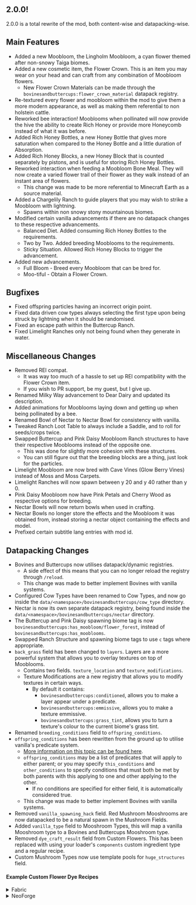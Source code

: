 ## 2.0.0!
2.0.0 is a total rewrite of the mod, both content-wise and datapacking-wise.

## Main Features
- Added a new Moobloom, the Lingholm Moobloom, a cyan flower themed after non-snowy Taiga biomes.
- Added a new cosmetic item, the Flower Crown. This is an item you may wear on your head and can craft from any combination of Moobloom flowers.
  - New Flower Crown Materials can be made through the `bovinesandbuttercups:flower_crown_material` datapack registry.
- Re-textured every flower and moobloom within the mod to give them a more modern appearance, as well as making them referential to non holstein cattle.
- Reworked bee interaction! Mooblooms when pollinated will now provide the hive the ability to create Rich Honey or provide more Honeycomb instead of what it was before.
- Added Rich Honey Bottles, a new Honey Bottle that gives more saturation when compared to the Honey Bottle and a little duration of Absorption.
- Added Rich Honey Blocks, a new Honey Block that is counted separately by pistons, and is useful for storing Rich Honey Bottles.
- Reworked interaction when feeding a Moobloom Bone Meal. They will now create a varied flower trail of their flower as they walk instead of an instant area of flowers.
  - This change was made to be more referential to Minecraft Earth as a source material.
- Added a Chargelily Ranch to guide players that you may wish to strike a Moobloom with lightning.
  - Spawns within non snowy stony mountainous biomes.
- Modified certain vanilla advancements if there are no datapack changes to these respective advancements.
  - Balanced Diet. Added consuming Rich Honey Bottles to the requirements.
  - Two by Two. Added breeding Mooblooms to the requirements.
  - Sticky Situation. Allowed Rich Honey Blocks to trigger the advancement.
- Added new advancements.
  - Full Bloom - Breed every Moobloom that can be bred for.
  - Moo-tiful - Obtain a Flower Crown.

## Bugfixes
- Fixed offspring particles having an incorrect origin point.
- Fixed data driven cow types always selecting the first type upon being struck by lightning when it should be randomised.
- Fixed an escape path within the Buttercup Ranch.
- Fixed Limelight Ranches only not being found when they generate in water.

## Miscellaneous Changes
- Removed REI compat.
  - It was way too much of a hassle to set up REI compatibility with the Flower Crown item.
  - If you wish to PR support, be my guest, but I give up.
- Renamed Milky Way advancement to Dear Dairy and updated its description.
- Added animations for Mooblooms laying down and getting up when being pollinated by a bee.
- Renamed Bowl of Nectar to Nectar Bowl for consistency with vanilla.
- Tweaked Ranch Loot Table to always include a Saddle, and to roll for seeds/crops twice.
- Swapped Buttercup and Pink Daisy Moobloom Ranch structures to have their respective Mooblooms instead of the opposite one.
  - This was done for slightly more cohesion with these structures.
  - You can still figure out that the breeding blocks are a thing, just look for the particles.
- Limelight Moobloom are now bred with Cave Vines (Glow Berry Vines) instead of Moss and Moss Carpets.
- Limelight Ranches will now spawn between y 20 and y 40 rather than y 0.
- Pink Daisy Moobloom now have Pink Petals and Cherry Wood as respective options for breeding.
- Nectar Bowls will now return bowls when used in crafting.
- Nectar Bowls no longer store the effects and the Moobloom it was obtained from, instead storing a nectar object containing the effects and model.
- Prefixed certain subtitle lang entries with mod id.

## Datapacking Changes
- Bovines and Buttercups now utilises datapack/dynamic registries.
  - A side effect of this means that you can no longer reload the registry through `/reload`.
  - This change was made to better implement Bovines with vanilla systems.
- Configured Cow Types have been renamed to Cow Types, and now go inside the `data/<namespace>/bovinesandbuttercups/cow_type` directory.
- Nectar is now its own separate datapack registry, being found inside the `data/<namespace>/bovinesandbuttercups/nectar` directory.
- The Buttercup and Pink Daisy spawning biome tag is now `bovinesandbuttercups:has_moobloom/flower_forest`, instead of `bovinesandbuttercups:has_mooblooms`.
- Swapped Ranch Structure and spawning biome tags to use `c` tags where appropriate.
- `back_grass` field has been changed to `layers`. Layers are a more powerful system that allows you to overlay textures on top of Mooblooms.
  - Contains two fields. `texture_location` and `texture_modifications`.
  - Texture Modifications are a new registry that allows you to modify textures in certain ways.
    - By default it contains:
      - `bovinesandbuttercups:conditioned`, allows you to make a layer appear under a predicate.
      - `bovinesandbuttercups:emmissive`, allows you to make a texture emmissive.
      - `bovinesandbuttercups:grass_tint`, allows you to turn a texture's colour to the current biome's grass tint.
- Renamed `breeding_conditions` field to `offspring_conditions`.
- `offspring_conditions` has been rewritten from the ground up to utilise vanilla's predicate system.
  - [More information on this topic can be found here](https://minecraft.wiki/w/Predicate).
  - `offspring_conditions` may be a list of predicates that will apply to either parent; or you may specify `this_conditions` and `other_conditions` to specify conditions that must both be met by both parents with this applying to one and other applying to the other.
    - If no conditions are specified for either field, it is automatically considered true.
  - This change was made to better implement Bovines with vanilla systems.
- Removed `vanilla_spawning_hack` field. Red Mushroom Mooshrooms are now datapacked to be a natural spawn in the Mushroom Fields.
- Added `vanilla_type` field to Mooshroom Types, this will map a vanilla Mooshroom type to a Bovines and Buttercups Mooshroom type.
- Removed `dye_craft_result` field from Custom Flowers. This has been replaced with using your loader's `components` custom ingredient type and a regular recipe.
- Custom Mushroom Types now use template pools for `huge_structures` field.

#### Example Custom Flower Dye Recipes
<details>
<summary>Fabric</summary>
```json
{
  "type": "minecraft:crafting_shapeless",
  "category": "misc",
  "group": "red_dye",
  "ingredients": [
    {
      "fabric:type": "fabric:components",
      "base": {
        "item": "bovinesandbuttercups:custom_flower"
      },
      "components": {
        "bovinesandbuttercups:custom_flower": "test:fire_flower"
      }
    }
  ],
  "result": {
    "id": "minecraft:red_dye",
    "count": 1
  }
}
```
</details>
<details>
<summary>NeoForge</summary>
```json
{
  "type": "minecraft:crafting_shapeless",
  "category": "misc",
  "group": "red_dye",
  "ingredients": [
    {
      "type": "neoforge:components",
      "items": [
        "bovinesandbuttercups:custom_flower"
      ],
      "components": {
        "bovinesandbuttercups:custom_flower": "test:fire_flower"
      }
    }
  ],
  "result": {
    "id": "minecraft:red_dye",
    "count": 1
  }
}
```
</details>